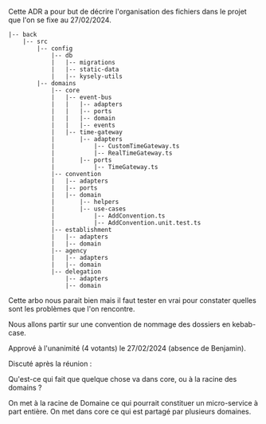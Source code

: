 Cette ADR a pour but de décrire l'organisation des fichiers dans le projet que l'on se fixe au 27/02/2024.

```
|-- back
	|-- src
		|-- config
			|-- db
			|   |-- migrations
			|   |-- static-data
			|   |-- kysely-utils
		|-- domains
			|-- core
			|	|-- event-bus
			|	|	|-- adapters
			|	|	|-- ports
			|	|	|-- domain
			|	|	|-- events
			|	|-- time-gateway
			|		|-- adapters
			|			|-- CustomTimeGateway.ts
			|			|-- RealTimeGateway.ts
			|		|-- ports
			|			|-- TimeGateway.ts
			|-- convention
			|   |-- adapters
			|   |-- ports
			|   |-- domain
			|   	|-- helpers
			|   	|-- use-cases
			|   		|-- AddConvention.ts
			|   		|-- AddConvention.unit.test.ts
			|-- establishment
			|	|-- adapters
			|	|-- domain
			|-- agency
			|	|-- adapters
			|	|-- domain
			|-- delegation
				|-- adapters
				|-- domain
```

Cette arbo nous parait bien mais il faut tester en vrai pour constater quelles sont les problèmes que l'on rencontre.

Nous allons partir sur une convention de nommage des dossiers en kebab-case.

Apprové à l'unanimité (4 votants) le 27/02/2024 (absence de Benjamin).

Discuté après la réunion :

Qu'est-ce qui fait que quelque chose va dans core, ou à la racine des domains ?

<!-- propositon : -->

On met à la racine de Domaine ce qui pourrait constituer un micro-service à part entière.
On met dans core ce qui est partagé par plusieurs domaines.
